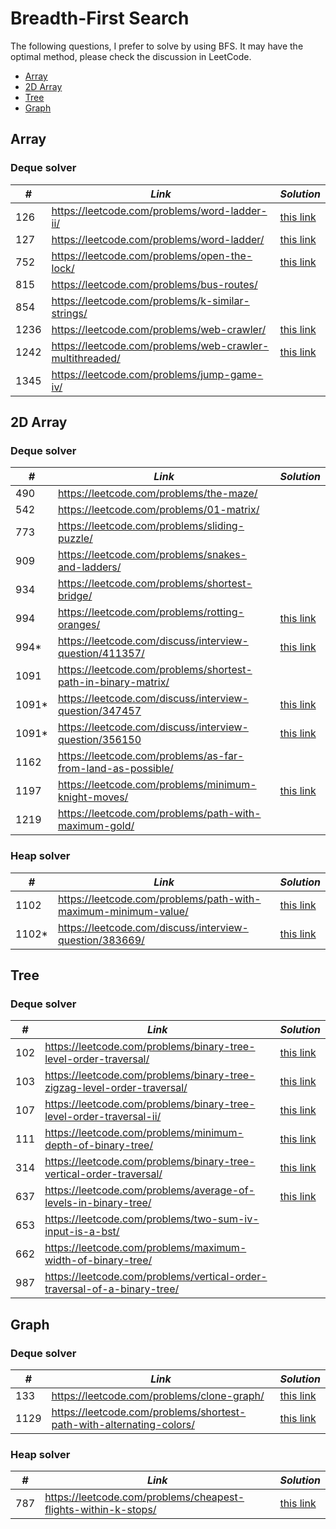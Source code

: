 # Breadth-First Search

The following questions, I prefer to solve by using BFS. It may have the optimal method, please check the discussion in LeetCode.  

* [Array](##Array)
* [2D Array](##2D-Array)
* [Tree](##Tree)
* [Graph](##Graph)

## Array
### Deque solver

| *#* | *Link* | *Solution* |
| ---- | --------------------------------- | --------------------------------- |
| 126 | https://leetcode.com/problems/word-ladder-ii/ | [this link](../practice/solution/0126_word_ladder_ii.py) |
| 127 | https://leetcode.com/problems/word-ladder/ | [this link](../practice/solution/0127_word_ladder.py) |
| 752 | https://leetcode.com/problems/open-the-lock/ | [this link](../practice/solution/0752_open_the_lock.py) |
| 815 | https://leetcode.com/problems/bus-routes/ | |
| 854 | https://leetcode.com/problems/k-similar-strings/ | |
| 1236 | https://leetcode.com/problems/web-crawler/ | [this link](../practice/solution/1236_web_crawler.py) |
| 1242 | https://leetcode.com/problems/web-crawler-multithreaded/ | [this link](../practice/solution/1242_web_crawler_multithreaded.py) | 
| 1345 | https://leetcode.com/problems/jump-game-iv/ | |

## 2D Array
### Deque solver

| *#* | *Link* | *Solution* |
| ---- | --------------------------------- | --------------------------------- |
| 490 | https://leetcode.com/problems/the-maze/ | |
| 542 | https://leetcode.com/problems/01-matrix/ | |
| 773 | https://leetcode.com/problems/sliding-puzzle/ | |
| 909 | https://leetcode.com/problems/snakes-and-ladders/ | |
| 934 | https://leetcode.com/problems/shortest-bridge/ | | 
| 994 | https://leetcode.com/problems/rotting-oranges/ | [this link](../practice/solution/0994_rotting_oranges.py) |
| 994* | https://leetcode.com/discuss/interview-question/411357/ | [this link](../practice/a/min_hour.py) |
| 1091 | https://leetcode.com/problems/shortest-path-in-binary-matrix/ | |
| 1091* | https://leetcode.com/discuss/interview-question/347457 | [this link](../practice/a/treasure_island.py) |
| 1091* | https://leetcode.com/discuss/interview-question/356150 | [this link](../practice/a/treasure_island_ii.py) |
| 1162 | https://leetcode.com/problems/as-far-from-land-as-possible/ | |
| 1197 | https://leetcode.com/problems/minimum-knight-moves/ | [this link](../practice/solution/1197_minimum_knight_moves.py) |
| 1219 | https://leetcode.com/problems/path-with-maximum-gold/ | |

### Heap solver

| *#* | *Link* | *Solution* |
| ---- | --------------------------------- | --------------------------------- |
| 1102 | https://leetcode.com/problems/path-with-maximum-minimum-value/ | [this link](../practice/solution/1102_path_with_maximum_minimum_value.py) |
| 1102* | https://leetcode.com/discuss/interview-question/383669/ | [this link](../practice/a/max_of_min_altitudes.py) | 

## Tree
### Deque solver

| *#* | *Link* | *Solution* |
| ---- | --------------------------------- | --------------------------------- |
| 102 | https://leetcode.com/problems/binary-tree-level-order-traversal/ | [this link](../practice/solution/0102_binary_tree_level_order_traversal.py) |
| 103 | https://leetcode.com/problems/binary-tree-zigzag-level-order-traversal/ | [this link](../practice/solution/0103_binary_tree_zigzag_level_order_traversal.py) |
| 107 | https://leetcode.com/problems/binary-tree-level-order-traversal-ii/ | [this link](../practice/solution/0107_binary_tree_level_order_traversal_ii.py) | 
| 111 | https://leetcode.com/problems/minimum-depth-of-binary-tree/ | [this link](../practice/solution/0111_minimum_depth_of_binary_tree.py) |
| 314 | https://leetcode.com/problems/binary-tree-vertical-order-traversal/ | [this link](../practice/solution/0314_binary_tree_vertical_order_traversal.py) |
| 637 | https://leetcode.com/problems/average-of-levels-in-binary-tree/ | [this link](../practice/solution/0637_average_of_levels_in_binary_tree.py) |
| 653 | https://leetcode.com/problems/two-sum-iv-input-is-a-bst/ | |
| 662 | https://leetcode.com/problems/maximum-width-of-binary-tree/ | |
| 987 | https://leetcode.com/problems/vertical-order-traversal-of-a-binary-tree/ | |

## Graph
### Deque solver
| *#* | *Link* | *Solution* |
| ---- | --------------------------------- | --------------------------------- |
| 133 | https://leetcode.com/problems/clone-graph/ | [this link](../practice/solution/0133_clone_graph.py) |
| 1129 | https://leetcode.com/problems/shortest-path-with-alternating-colors/ | [this link](../practice/solution/1129_shortest_path_with_alternating_colors.py) |

### Heap solver

| *#* | *Link* | *Solution* |
| ---- | --------------------------------- | --------------------------------- |
| 787 | https://leetcode.com/problems/cheapest-flights-within-k-stops/ | [this link](../practice/solution/0787_cheapest_flights_within_k_stops.py) |